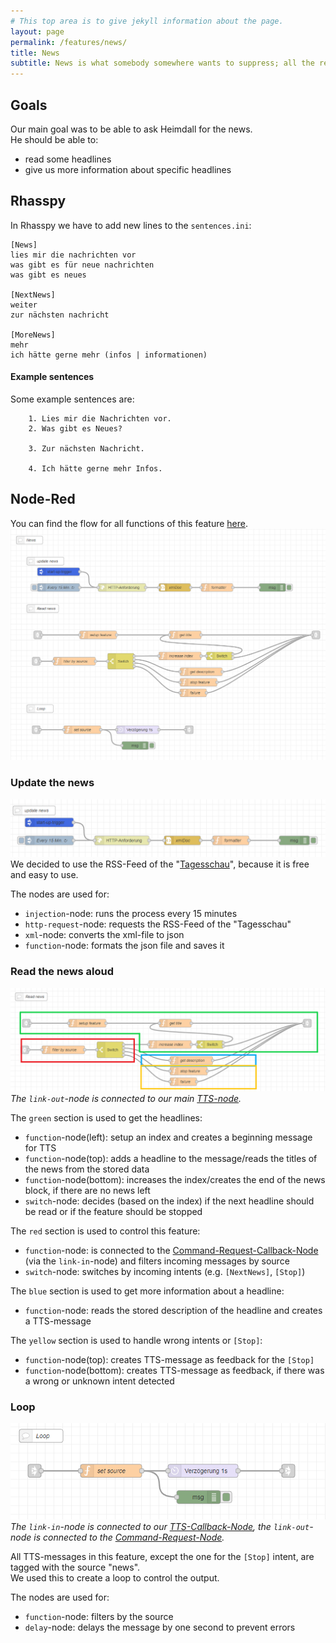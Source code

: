 ```yaml
---
# This top area is to give jekyll information about the page.
layout: page
permalink: /features/news/
title: News
subtitle: News is what somebody somewhere wants to suppress; all the rest is advertising.
---
```


## Goals
Our main goal was to be able to ask Heimdall for the news.  
He should be able to:
- read some headlines
- give us more information about specific headlines

## Rhasspy
In Rhasspy we have to add new lines to the `sentences.ini`:

```textmate
[News]
lies mir die nachrichten vor
was gibt es für neue nachrichten
was gibt es neues

[NextNews]
weiter
zur nächsten nachricht

[MoreNews]
mehr
ich hätte gerne mehr (infos | informationen)
```

#### Example sentences
Some example sentences are:
```textmate
    1. Lies mir die Nachrichten vor.
    2. Was gibt es Neues?
    
    3. Zur nächsten Nachricht.
    
    4. Ich hätte gerne mehr Infos.
```

## Node-Red

You can find the flow for all functions of this feature [here](https://github.com/th-koeln-intia/ip-sprachassistent-team2/blob/master/node-red/news.json).  
![news](./../../../assets/Node-Red/Epics/News/news.png)  

### Update the news
 
![updateNews](./../../../assets/Node-Red/Epics/News/updateNews.png)  
We decided to use the RSS-Feed of the "[Tagesschau](https://www.tagesschau.de/xml/rss2_https/)", because it is free and easy to use.  
  
The nodes are used for:  
- `injection`-node: runs the process every 15 minutes 
- `http-request`-node: requests the RSS-Feed of the "Tagesschau"
- `xml`-node: converts the xml-file to json
- `function`-node: formats the json file and saves it 

### Read the news aloud
![readNews](./../../../assets/Node-Red/Epics/News/readNews.png)  
*The `link-out`-node is connected to our main [TTS-node](./../../tech-stack/hermesmqtt.md#tts).*

The `green` section is used to get the headlines:
- `function`-node(left): setup an index and creates a beginning message for TTS
- `function`-node(top): adds a headline to the message/reads the titles of the news from the stored data
- `function`-node(bottom): increases the index/creates the end of the news block, if there are no news left
- `switch`-node: decides (based on the index) if the next headline should be read or if the feature should be stopped  
  
The `red` section is used to control this feature:
- `function`-node: is connected to the [Command-Request-Callback-Node](./../../tech-stack/hermesmqtt.md#command-request) (via the `link-in`-node) and filters incoming messages by source
- `switch`-node: switches by incoming intents (e.g. `[NextNews]`, `[Stop]`)  
  
The `blue` section is used to get more information about a headline:
- `function`-node: reads the stored description of the headline and creates a TTS-message

The `yellow` section is used to handle wrong intents or `[Stop]`:
- `function`-node(top): creates TTS-message as feedback for the `[Stop]`
- `function`-node(bottom): creates TTS-message as feedback, if there was a wrong or unknown intent detected

### Loop

![loop](./../../../assets/Node-Red/Epics/News/loop.png)  
*The `link-in`-node is connected to our [TTS-Callback-Node](./../../tech-stack/hermesmqtt.md#tts), the `link-out`-node is connected to the [Command-Request-Node](./../../tech-stack/hermesmqtt.md#command-request).*  
  
All TTS-messages in this feature, except the one for the `[Stop]` intent, are tagged with the source "news".  
We used this to create a loop to control the output.

The nodes are used for:
- `function`-node: filters by the source
- `delay`-node: delays the message by one second to prevent errors


